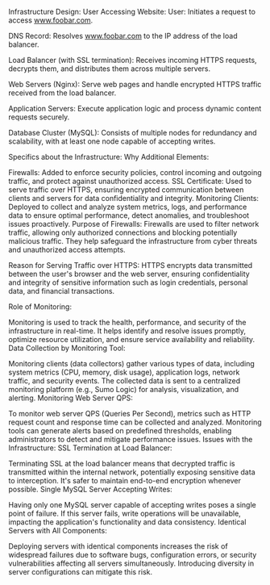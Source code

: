 Infrastructure Design:
User Accessing Website:
User: Initiates a request to access www.foobar.com.

DNS Record: Resolves www.foobar.com to the IP address of the load balancer.

Load Balancer (with SSL termination): Receives incoming HTTPS requests, decrypts them, and distributes them across multiple servers.

Web Servers (Nginx): Serve web pages and handle encrypted HTTPS traffic received from the load balancer.

Application Servers: Execute application logic and process dynamic content requests securely.

Database Cluster (MySQL): Consists of multiple nodes for redundancy and scalability, with at least one node capable of accepting writes.

Specifics about the Infrastructure:
Why Additional Elements:

Firewalls: Added to enforce security policies, control incoming and outgoing traffic, and protect against unauthorized access.
SSL Certificate: Used to serve traffic over HTTPS, ensuring encrypted communication between clients and servers for data confidentiality and integrity.
Monitoring Clients: Deployed to collect and analyze system metrics, logs, and performance data to ensure optimal performance, detect anomalies, and troubleshoot issues proactively.
Purpose of Firewalls: Firewalls are used to filter network traffic, allowing only authorized connections and blocking potentially malicious traffic. They help safeguard the infrastructure from cyber threats and unauthorized access attempts.

Reason for Serving Traffic over HTTPS: HTTPS encrypts data transmitted between the user's browser and the web server, ensuring confidentiality and integrity of sensitive information such as login credentials, personal data, and financial transactions.

Role of Monitoring:

Monitoring is used to track the health, performance, and security of the infrastructure in real-time.
It helps identify and resolve issues promptly, optimize resource utilization, and ensure service availability and reliability.
Data Collection by Monitoring Tool:

Monitoring clients (data collectors) gather various types of data, including system metrics (CPU, memory, disk usage), application logs, network traffic, and security events.
The collected data is sent to a centralized monitoring platform (e.g., Sumo Logic) for analysis, visualization, and alerting.
Monitoring Web Server QPS:

To monitor web server QPS (Queries Per Second), metrics such as HTTP request count and response time can be collected and analyzed.
Monitoring tools can generate alerts based on predefined thresholds, enabling administrators to detect and mitigate performance issues.
Issues with the Infrastructure:
SSL Termination at Load Balancer:

Terminating SSL at the load balancer means that decrypted traffic is transmitted within the internal network, potentially exposing sensitive data to interception. It's safer to maintain end-to-end encryption whenever possible.
Single MySQL Server Accepting Writes:

Having only one MySQL server capable of accepting writes poses a single point of failure. If this server fails, write operations will be unavailable, impacting the application's functionality and data consistency.
Identical Servers with All Components:

Deploying servers with identical components increases the risk of widespread failures due to software bugs, configuration errors, or security vulnerabilities affecting all servers simultaneously. Introducing diversity in server configurations can mitigate this risk.
